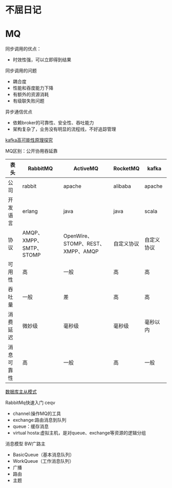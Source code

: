 # 不屈日记

# MQ

同步调用的优点：
* 时效性强，可以立即得到结果

同步调用的问题
* 耦合度
* 性能和吞度能力下降
* 有额外的资源消耗
* 有级联失败问题

异步通信优点
* 依赖broker的可靠性、安全性、吞吐能力
* 架构复杂了，业务没有明显的流程线，不好追踪管理

[kafka高可能性原理探究](https://blog.csdn.net/u011598442/article/details/130312978)

MQ区别：公开协用吞延靠

 表头  | RabbitMQ             | ActiveMQ                      | RocketMQ |kafka
 ---- |----------------------|-------------------------------|----------| ------
 公司  | rabbit               | apache                        | alibaba  | apache
 开发语言  | erlang               | java                          | java     | scala
 协议  | AMQP、XMPP、SMTP、STOMP | OpenWire、STOMP、REST、XMPP、AMQP | 自定义协议    | 自定义协议
 可用性  | 高                    | 一般                            | 高        | 高
 吞吐量  | 一般                   | 差                             | 高        | 高
 消费延迟  | 微妙级                  | 毫秒级                           | 毫秒级      | 毫秒以内
 消息可靠性  | 高                    | 一般                            | 高        | 一般

[数据库主从模式](https://blog.csdn.net/weixin_65175398/article/details/135262931)

RabbitMq快速入门   ceqv
* channel:操作MQ的工具
* exchange:路由消息到队列
* queue：缓存消息
* virtual hosta:虚拟主机，是对queue、exchange等资源的逻辑分组

消息模型 BW广路主
* BasicQueue（基本消息队列）
* WorkQueue（工作消息队列）
* 广播
* 路由
* 主题























































































































































































